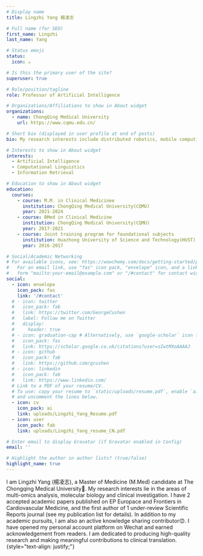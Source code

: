 ```yaml
---
# Display name
title: Lingzhi Yang 楊凌志

# Full name (for SEO)
first_name: Lingzhi
last_name: Yang

# Status emoji
status:
  icon: ☕️

# Is this the primary user of the site?
superuser: true

# Role/position/tagline
role: Professor of Artificial Intelligence

# Organizations/Affiliations to show in About widget
organizations:
  - name: ChongQing Medical University
    url: https://www.cqmu.edu.cn/

# Short bio (displayed in user profile at end of posts)
bio: My research interests include distributed robotics, mobile computing and programmable matter.

# Interests to show in About widget
interests:
  - Artificial Intelligence
  - Computational Linguistics
  - Information Retrieval

# Education to show in About widget
education:
  courses:
    - course: M.M. in Clinical Medicinee
      institution: ChongQing Medical University(CQMU)
      year: 2021-2024
    - course: BMed in Clinical Medicine
      institution: ChongQing Medical University(CQMU)
      year: 2017-2021
    - course: Joint training program for foundational subjects
      institution: Huazhong University of Science and Technology(HUST)
      year: 2016-2017

# Social/Academic Networking
# For available icons, see: https://wowchemy.com/docs/getting-started/page-builder/#icons
#   For an email link, use "fas" icon pack, "envelope" icon, and a link in the
#   form "mailto:your-email@example.com" or "/#contact" for contact widget.
social:
  - icon: envelope
    icon_pack: fas
    link: '/#contact'
  # - icon: twitter
  #   icon_pack: fab
  #   link: https://twitter.com/GeorgeCushen
  #   label: Follow me on Twitter
  #   display:
  #     header: true
  # - icon: graduation-cap # Alternatively, use `google-scholar` icon from `ai` icon pack
  #   icon_pack: fas
  #   link: https://scholar.google.co.uk/citations?user=sIwtMXoAAAAJ
  # - icon: github
  #   icon_pack: fab
  #   link: https://github.com/gcushen
  # - icon: linkedin
  #   icon_pack: fab
  #   link: https://www.linkedin.com/
  # Link to a PDF of your resume/CV.
  # To use: copy your resume to `static/uploads/resume.pdf`, enable `ai` icons in `params.yaml`,
  # and uncomment the lines below.
  - icon: cv
    icon_pack: ai
    link: uploads/Lingzhi_Yang_Resume.pdf
  - icon: user
    icon_pack: fab
    link: uploads/Lingzhi_Yang_resume_CN.pdf

# Enter email to display Gravatar (if Gravatar enabled in Config)
email: ''

# Highlight the author in author lists? (true/false)
highlight_name: true
---
```


I am Lingzhi Yang (楊凌志), a Master of Medicine (M.Med) candidate at The Chongqing Medical University🏫. My research interests lie in the areas of multi-omics analysis, molecular biology and clinical investigation. I have 2 accepted academic papers published on EP Europace and Frontiers in Cardiovascular Medicine, and the first author of 1 under-review Scientific Reports journal (see my publication list for details).
In addition to my academic pursuits, I am also an active knowledge sharing contributor😊. I have opened my personal account platform on Wechat and earned acknowledgement from readers.
I am dedicated to producing high-quality research and making meaningful contributions to clinical translation.
{style="text-align: justify;"}
